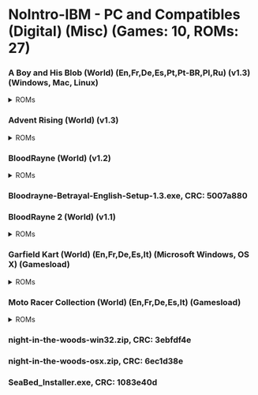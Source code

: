 # NoIntro-IBM - PC and Compatibles (Digital) (Misc) (Games: 10, ROMs: 27)
### A Boy and His Blob (World) (En,Fr,De,Es,Pt,Pt-BR,Pl,Ru) (v1.3) (Windows, Mac, Linux)
<details>
<summary>ROMs</summary>
A-Boy-and-His-Blob-1.0.dmg, CRC: 0f2428cb

A-Boy-And-His-Blob-1.0.tar.gz, CRC: deb7f09a

A-Boy-and-His-Blob-English-Setup-1.3.exe, CRC: 464ce62f

</details>

### Advent Rising (World) (v1.3)
<details>
<summary>ROMs</summary>
Advent-Rising-Artwork-1.0.zip, CRC: 18431946

Advent-Rising-English-Setup-1.3-1.bin, CRC: c603e987

Advent-Rising-English-Setup-1.3-2.bin, CRC: 339044e2

Advent-Rising-English-Setup-1.3-3.bin, CRC: a9d90c21

Advent-Rising-English-Setup-1.3-4.bin, CRC: c6a7d224

Advent-Rising-English-Setup-1.3.exe, CRC: 3363d81d

Advent-Rising-Making-Of-Video-1.0.zip, CRC: 9a4bb801

Advent-Rising-Manual-1.0.pdf, CRC: 83a0b6f0

Advent-Rising-MP3-Soundtrack-1.0.zip, CRC: d74726d4

</details>

### BloodRayne (World) (v1.2)
<details>
<summary>ROMs</summary>
BloodRayne-1-Artwork-1.0.zip, CRC: 20dd787d

BloodRayne-1-MP3-Soundtrack-1.0.zip, CRC: 60f6dbbe

BloodRayne-English-Setup-1.2.exe, CRC: dbf09c31

</details>

### Bloodrayne-Betrayal-English-Setup-1.3.exe, CRC: 5007a880
### BloodRayne 2 (World) (v1.1)
<details>
<summary>ROMs</summary>
BloodRayne-2-Artwork-1.0.zip, CRC: b110fcda

BloodRayne-2-English-Setup-1.1.exe, CRC: 75c244e8

BloodRayne-2-MP3-Soundtrack-1.0.zip, CRC: 68be7972

BloodRayne-2-Screensavers-1.0.zip, CRC: 8971021c

</details>

### Garfield Kart (World) (En,Fr,De,Es,It) (Microsoft Windows, OS X) (Gamesload)
<details>
<summary>ROMs</summary>
GarfieldKart_efgis.dmg, CRC: 613b5445

GarfieldKart_efgis.exe, CRC: 0d40f370

</details>

### Moto Racer Collection (World) (En,Fr,De,Es,It) (Gamesload)
<details>
<summary>ROMs</summary>
MotoRacerCollection_efgis-1.bin, CRC: 71dda594

MotoRacerCollection_efgis.exe, CRC: 8870e84c

</details>

### night-in-the-woods-win32.zip, CRC: 3ebfdf4e
### night-in-the-woods-osx.zip, CRC: 6ec1d38e
### SeaBed_Installer.exe, CRC: 1083e40d
